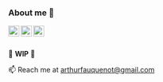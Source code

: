 ### About me 👋

<a href="https://www.linkedin.com/in/arthurfauq/">
  <img align="left" alt="Arthur's LinkedIn profile" width="22px" src="https://user-images.githubusercontent.com/17045144/156400575-bf9004b3-2336-40b4-8655-a48c7dc79b71.svg" />
</a>
<a href="https://www.malt.fr/profile/arthurfauq">
  <img align="left" alt="Arthur's Malt profile" width="22px" src="https://user-images.githubusercontent.com/17045144/156402857-2e4c2806-3ac5-4879-b073-e38a555b58d1.png" />
</a>

<a href="https://open.spotify.com/user/117752901?si=bd405ed650044ad6">
  <img align="left" alt="Arthur's Spotify profile" width="22px" src="https://user-images.githubusercontent.com/17045144/156401177-e73e0b69-6d4d-42d7-887e-1d378bc92332.svg" />
</a>

<br />
<br />

🚧 **WIP** 🚧

📫 Reach me at [arthurfauquenot@gmail.com](mailto:arthurfauquenot@gmail.com)
